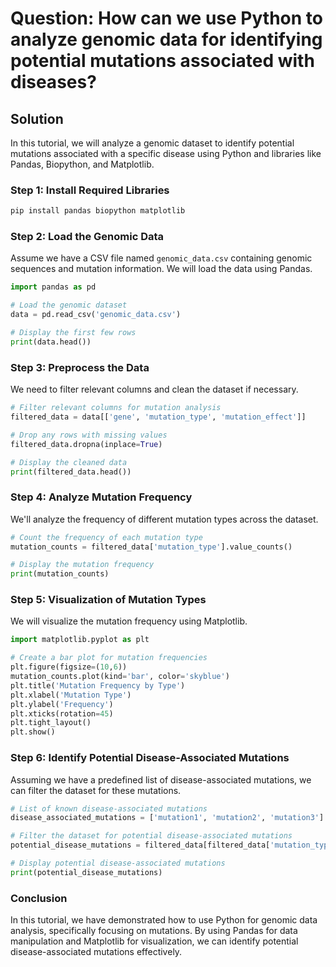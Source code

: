# Question: How can we use Python to analyze genomic data for identifying potential mutations associated with diseases?

## Solution

In this tutorial, we will analyze a genomic dataset to identify potential mutations associated with a specific disease using Python and libraries like Pandas, Biopython, and Matplotlib.

### Step 1: Install Required Libraries

```bash
pip install pandas biopython matplotlib
```

### Step 2: Load the Genomic Data

Assume we have a CSV file named `genomic_data.csv` containing genomic sequences and mutation information. We will load the data using Pandas.

```python
import pandas as pd

# Load the genomic dataset
data = pd.read_csv('genomic_data.csv')

# Display the first few rows
print(data.head())
```

### Step 3: Preprocess the Data

We need to filter relevant columns and clean the dataset if necessary.

```python
# Filter relevant columns for mutation analysis
filtered_data = data[['gene', 'mutation_type', 'mutation_effect']]

# Drop any rows with missing values
filtered_data.dropna(inplace=True)

# Display the cleaned data
print(filtered_data.head())
```

### Step 4: Analyze Mutation Frequency

We'll analyze the frequency of different mutation types across the dataset.

```python
# Count the frequency of each mutation type
mutation_counts = filtered_data['mutation_type'].value_counts()

# Display the mutation frequency
print(mutation_counts)
```

### Step 5: Visualization of Mutation Types

We will visualize the mutation frequency using Matplotlib.

```python
import matplotlib.pyplot as plt

# Create a bar plot for mutation frequencies
plt.figure(figsize=(10,6))
mutation_counts.plot(kind='bar', color='skyblue')
plt.title('Mutation Frequency by Type')
plt.xlabel('Mutation Type')
plt.ylabel('Frequency')
plt.xticks(rotation=45)
plt.tight_layout()
plt.show()
```

### Step 6: Identify Potential Disease-Associated Mutations

Assuming we have a predefined list of disease-associated mutations, we can filter the dataset for these mutations.

```python
# List of known disease-associated mutations
disease_associated_mutations = ['mutation1', 'mutation2', 'mutation3']

# Filter the dataset for potential disease-associated mutations
potential_disease_mutations = filtered_data[filtered_data['mutation_type'].isin(disease_associated_mutations)]

# Display potential disease-associated mutations
print(potential_disease_mutations)
```

### Conclusion

In this tutorial, we have demonstrated how to use Python for genomic data analysis, specifically focusing on mutations. By using Pandas for data manipulation and Matplotlib for visualization, we can identify potential disease-associated mutations effectively.